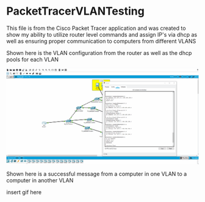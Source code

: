 # PacketTracerVLANTesting
This file is from the Cisco Packet Tracer application and was created to show my ability to utilize router level commands and assign IP's via dhcp as well as ensuring proper communication to computers from different VLANS

Shown here is the VLAN configuration from the router as well as the dhcp pools for each VLAN

<img src = "VLANS.gif">

Shown here is a successful message from a computer in one VLAN to a computer in another VLAN

insert gif here
